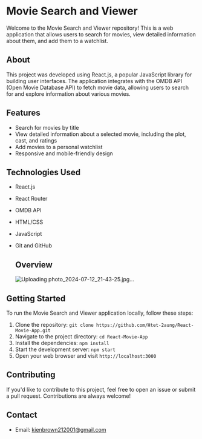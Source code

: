 # Movie Search and Viewer

Welcome to the Movie Search and Viewer repository! This is a web application that allows users to search for movies, view detailed information about them, and add them to a watchlist.

## About
This project was developed using React.js, a popular JavaScript library for building user interfaces. The application integrates with the OMDB API (Open Movie Database API) to fetch movie data, allowing users to search for and explore information about various movies.

## Features
- Search for movies by title
- View detailed information about a selected movie, including the plot, cast, and ratings
- Add movies to a personal watchlist
- Responsive and mobile-friendly design

## Technologies Used
- React.js
- React Router
- OMDB API
- HTML/CSS
- JavaScript
- Git and GitHub

  ## Overview
  ![Uploading photo_2024-07-12_21-43-25.jpg…]()


## Getting Started
To run the Movie Search and Viewer application locally, follow these steps:

1. Clone the repository: `git clone https://github.com/Htet-2aung/React-Movie-App.git`
2. Navigate to the project directory: `cd React-Movie-App`
3. Install the dependencies: `npm install`
4. Start the development server: `npm start`
5. Open your web browser and visit `http://localhost:3000`

## Contributing
If you'd like to contribute to this project, feel free to open an issue or submit a pull request. Contributions are always welcome!

## Contact
- Email: kienbrown212001@gmail.com

